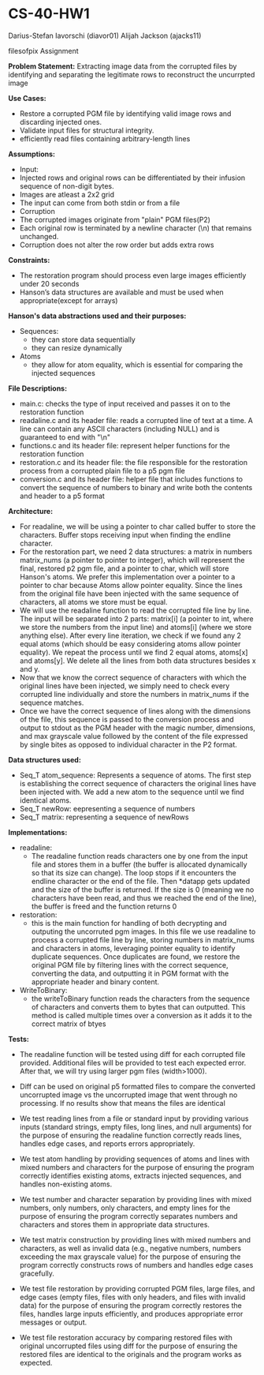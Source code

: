 # CS-40-HW1
Darius-Stefan Iavorschi (diavor01)
Alijah Jackson (ajacks11)

filesofpix Assignment

**Problem Statement:** 
  Extracting image data from the corrupted files by identifying and separating the legitimate rows to reconstruct the uncurrpted image

**Use Cases:** 
-  Restore a corrupted PGM file by identifying valid image rows and discarding injected ones.
-  Validate input files for structural integrity.
-  efficiently read files containing arbitrary-length lines

**Assumptions:**
-  Input:
  -    Injected rows and original rows can be differentiated by their infusion sequence of non-digit bytes.
  -    Images are atleast a 2x2 grid
  -    The input can come from both stdin or from a file
-  Corruption
  -    The corrupted images originate from "plain" PGM files(P2)
  -    Each original row is terminated by a newline character (\n) that remains unchanged.
  -    Corruption does not alter the row order but adds extra rows
  
**Constraints:**
-  The restoration program should process even large images efficiently under 20 seconds
-  Hanson’s data structures are available and must be used when appropriate(except for arrays)

**Hanson's data abstractions used and their purposes:**
-  Sequences:
   -  they can store data sequentially
   -  they can resize dynamically
-  Atoms
   -  they allow for atom equality, which is essential for comparing the injected sequences
   
**File Descriptions:**
-  main.c: checks the type of input received and passes it on to the restoration function
-  readaline.c and its header file: reads a corrupted line of text at a time. A line can contain any ASCII characters (including NULL) and is guaranteed to end with "\n"
-  functions.c and its header file: represent helper functions for the restoration function
-  restoration.c and its header file: the file responsible for the restoration process from a corrupted plain file to a p5 pgm file
-  conversion.c and its header file: helper file that includes functions to convert the sequence of numbers to binary and write both the contents and header to a p5 format

**Architecture:**
-  For readaline, we will be using a pointer to char called buffer to store the characters. Buffer stops receiving input when finding the endline character.
-  For the restoration part, we need 2 data structures: a matrix in numbers matrix_nums (a pointer to pointer to integer), which will represent the final, restored p2 pgm file, and a pointer to char, which will store Hanson's atoms. We prefer this implementation over a pointer to a pointer to char because Atoms allow pointer equality. Since the lines from the original file have been injected with the same sequence of characters, all atoms we store must be equal.
-  We will use the readaline function to read the corrupted file line by line. The input will be separated into 2 parts: matrix[i] (a pointer to int, where we store the numbers from the input line) and atoms[i] (where we store anything else). After every line iteration, we check if we found any 2 equal atoms (which should be easy considering atoms allow pointer equality). We repeat the process until we find 2 equal atoms, atoms[x] and atoms[y]. We delete all the lines from both data structures besides x and y.
-  Now that we know the correct sequence of characters with which the original lines have been injected, we simply need to check every corrupted line individually and store the numbers in matrix_nums if the sequence matches.
-  Once we have the correct sequence of lines along with the dimensions of the file, this sequence is passed to the conversion process and output to stdout as the PGM header with the magic number, dimensions, and max grayscale value followed by the content of the file expressed by single bites as opposed to individual character in the P2 format.

**Data structures used:**
-  Seq_T atom_sequence: Represents a sequence of atoms. The first step is establishing the correct sequence of characters the original lines have been injected with. We add a new atom to the sequence until we find identical atoms.
-  Seq_T newRow: eepresenting a sequence of numbers
-  Seq_T matrix: representing a sequence of newRows

**Implementations:**
-  readaline:
    -  The readaline function reads characters one by one from the input file and stores them in a buffer (the buffer is allocated dynamically so that its size can change). The loop stops if it encounters the endline character or the end of the file. Then *datapp gets updated and the size of the buffer is returned. If the size is 0 (meaning we no characters have been read, and thus we reached the end of the line), the buffer is freed and the function returns 0
-  restoration:
    -   this is the main function for handling of both decrypting and outputing the uncorruted pgm images. In this file we use readaline to process a corrupted file line by line, storing numbers in matrix_nums and characters in atoms, leveraging pointer equality to identify duplicate sequences. Once duplicates are found, we restore the original PGM file by filtering lines with the correct sequence, converting the data, and outputting it in PGM format with the appropriate header and binary content. 
-  WriteToBinary:
    -  the writeToBinary function reads the characters from the sequence of characters and converts them to bytes that can outputted. This method is called multiple times over a conversion as it adds it to the correct matrix of btyes
  
**Tests:**
  
   - The readaline function will be tested using diff for each corrupted file provided. Additional files will be provided to test each expected error. After that, we will try using larger pgm files (width>1000).
     
   - Diff can be used on original p5 formatted files to compare the converted uncorrupted image vs the uncorrupted image that went through no processing. If no results show that means the files are identical

   - We test reading lines from a file or standard input by providing various inputs (standard strings, empty files, long lines, and null arguments) for the purpose of ensuring the readaline function correctly reads lines, handles edge cases, and reports errors appropriately.

  -  We test atom handling by providing sequences of atoms and lines with mixed numbers and characters for the purpose of ensuring the program correctly identifies existing atoms, extracts injected sequences, and handles non-existing atoms.

  -  We test number and character separation by providing lines with mixed numbers, only numbers, only characters, and empty lines for the purpose of ensuring the program correctly separates numbers and characters and stores them in appropriate data structures.

  - We test matrix construction by providing lines with mixed numbers and characters, as well as invalid data (e.g., negative numbers, numbers exceeding the max grayscale value) for the purpose of ensuring the program correctly constructs rows of numbers and handles edge cases gracefully.

  - We test file restoration by providing corrupted PGM files, large files, and edge cases (empty files, files with only headers, and files with invalid data) for the purpose of ensuring the program correctly restores the files, handles large inputs efficiently, and produces appropriate error messages or output.

  - We test file restoration accuracy by comparing restored files with original uncorrupted files using diff for the purpose of ensuring the restored files are identical to the originals and the program works as expected.

